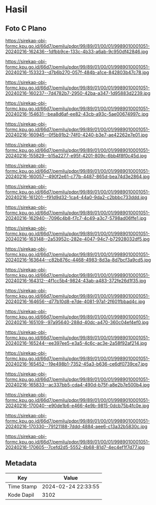 # Hasil

## Foto C Plano

https://sirekap-obj-formc.kpu.go.id/66d7/pemilu/pdpr/99/89/01/00/01/9989010001051-20240216-162436--1dfbb9ce-133c-4b33-a6ab-9c950df42846.jpg

https://sirekap-obj-formc.kpu.go.id/66d7/pemilu/pdpr/99/89/01/00/01/9989010001051-20240216-153323--d7b6b270-057f-484b-a1ce-842803b47c78.jpg

https://sirekap-obj-formc.kpu.go.id/66d7/pemilu/pdpr/99/89/01/00/01/9989010001051-20240216-160237--7d4782b7-2950-42ba-a347-1d95883d2239.jpg

https://sirekap-obj-formc.kpu.go.id/66d7/pemilu/pdpr/99/89/01/00/01/9989010001051-20240216-154631--bea8d6af-ee82-43cb-a93c-5ae00674997c.jpg

https://sirekap-obj-formc.kpu.go.id/66d7/pemilu/pdpr/99/89/01/00/01/9989010001051-20240216-160945--0f5b91b2-74f0-4240-b3e7-ae42262e7e01.jpg

https://sirekap-obj-formc.kpu.go.id/66d7/pemilu/pdpr/99/89/01/00/01/9989010001051-20240216-155829--b15a2277-e95f-4201-809c-6bb4f8f0c45d.jpg

https://sirekap-obj-formc.kpu.go.id/66d7/pemilu/pdpr/99/89/01/00/01/9989010001051-20240216-160057--490f2e61-c77b-4487-865d-bea74d3e2864.jpg

https://sirekap-obj-formc.kpu.go.id/66d7/pemilu/pdpr/99/89/01/00/01/9989010001051-20240216-161201--f91d9d32-1ca4-44a0-9da2-c2bbbc733ddd.jpg

https://sirekap-obj-formc.kpu.go.id/66d7/pemilu/pdpr/99/89/01/00/01/9989010001051-20240216-162940--7096c4b8-f7c7-4c49-a3c7-5798ad06ffe1.jpg

https://sirekap-obj-formc.kpu.go.id/66d7/pemilu/pdpr/99/89/01/00/01/9989010001051-20240216-163148--2a53952c-282e-4047-94c7-b72928032df5.jpg

https://sirekap-obj-formc.kpu.go.id/66d7/pemilu/pdpr/99/89/01/00/01/9989010001051-20240216-163644--c82b876c-4468-4983-8d3a-8d7bcf3a9cd5.jpg

https://sirekap-obj-formc.kpu.go.id/66d7/pemilu/pdpr/99/89/01/00/01/9989010001051-20240216-164312--4f1cc5b4-9824-43ab-a483-372fe26d1f35.jpg

https://sirekap-obj-formc.kpu.go.id/66d7/pemilu/pdpr/99/89/01/00/01/9989010001051-20240216-164656--d77b10d8-e7de-4081-97a1-2f601fbbad4c.jpg

https://sirekap-obj-formc.kpu.go.id/66d7/pemilu/pdpr/99/89/01/00/01/9989010001051-20240216-165109--97a95640-288d-40dc-a470-360c04ef4ef0.jpg

https://sirekap-obj-formc.kpu.go.id/66d7/pemilu/pdpr/99/89/01/00/01/9989010001051-20240216-165244--ee397ee5-e3a5-4c6c-ac3e-2a58f92af214.jpg

https://sirekap-obj-formc.kpu.go.id/66d7/pemilu/pdpr/99/89/01/00/01/9989010001051-20240216-165452--19e498b1-7352-45a3-b636-ce6df0739ce7.jpg

https://sirekap-obj-formc.kpu.go.id/66d7/pemilu/pdpr/99/89/01/00/01/9989010001051-20240216-165833--ac337bb5-cda4-490d-b75f-a8e2b7e500b4.jpg

https://sirekap-obj-formc.kpu.go.id/66d7/pemilu/pdpr/99/89/01/00/01/9989010001051-20240216-170040--e90de1b6-e466-4e9b-9815-0dcb75b4fc0e.jpg

https://sirekap-obj-formc.kpu.go.id/66d7/pemilu/pdpr/99/89/01/00/01/9989010001051-20240216-170330--79121188-7ddd-4884-aee6-c13a32b5830c.jpg

https://sirekap-obj-formc.kpu.go.id/66d7/pemilu/pdpr/99/89/01/00/01/9989010001051-20240216-170605--7cefd2d5-5552-4b68-81d7-4ec4ef1f7d77.jpg


## Metadata

| Key        | Value               |
| ---------- | ------------------- |
| Time Stamp | 2024-02-24 22:33:55 |
| Kode Dapil | 3102                |



